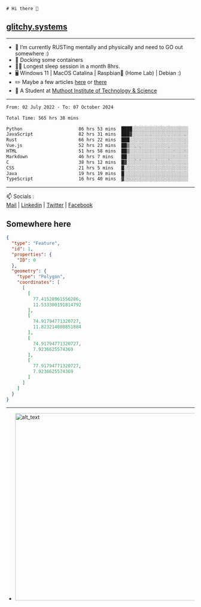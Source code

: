 ```
# Hi there 👋
```
## [glitchy.systems](https://glitchy.systems)
---

- 🌱 I’m currently RUSTing mentally and physically and need to GO out somewhere :)
- 🐋 Docking some containers
- 😶‍🌫️ Longest sleep session in a month 8hrs.
- 🖥️ Windows 11 | MacOS Catalina | Raspbian🥧 (Home Lab) | Debian :)
- ✏️ Maybe a few articles [here](https://medium.com/@advaithnarayanan8) or [there](https://medium.com/@advaithnarayanan8)
- 📑 A Student at [Muthoot Institute of Technology & Science](https://mgmits.ac.in/)



---

<!--START_SECTION:waka-->

```txt
From: 02 July 2022 - To: 07 October 2024

Total Time: 565 hrs 38 mins

Python                     86 hrs 53 mins  ████░░░░░░░░░░░░░░░░░░░░░   15.36 %
JavaScript                 82 hrs 31 mins  ███▓░░░░░░░░░░░░░░░░░░░░░   14.59 %
Rust                       66 hrs 22 mins  ███░░░░░░░░░░░░░░░░░░░░░░   11.73 %
Vue.js                     52 hrs 23 mins  ██▒░░░░░░░░░░░░░░░░░░░░░░   09.26 %
HTML                       51 hrs 58 mins  ██▒░░░░░░░░░░░░░░░░░░░░░░   09.19 %
Markdown                   46 hrs 7 mins   ██░░░░░░░░░░░░░░░░░░░░░░░   08.15 %
C                          38 hrs 12 mins  █▓░░░░░░░░░░░░░░░░░░░░░░░   06.75 %
CSS                        21 hrs 5 mins   █░░░░░░░░░░░░░░░░░░░░░░░░   03.73 %
Java                       19 hrs 19 mins  █░░░░░░░░░░░░░░░░░░░░░░░░   03.42 %
TypeScript                 16 hrs 40 mins  ▓░░░░░░░░░░░░░░░░░░░░░░░░   02.95 %
```

<!--END_SECTION:waka-->

---

📫 Socials :<br>
[Mail](mailto:advaith@glitchy.systems) | [Linkedin](https://www.linkedin.com/in/advaith-narayanan-a72152214/) | [Twitter](https://twitter.com/advaithnarayan) | [Facebook](https://screenmessage.com/qinq)

## Somewhere here

```geojson
{
  "type": "Feature",
  "id": 1,
  "properties": {
    "ID": 0
  },
  "geometry": {
    "type": "Polygon",
    "coordinates": [
      [
        [
          77.41528961556286,
          11.533300191814792
        ],
        [
          74.91794771320727,
          11.823214080851884
        ],
        [
          74.91794771320727,
          7.9236625574369
        ],
        [
          77.91794771320727,
          7.9236625574369
        ]
      ]
    ]
  }
}
```


--- 
- [<img alt="alt_text" width="500px" src="https://valid.x86.fr/cache/banner/xv24bv-6.png" />](https://valid.x86.fr/xv24bv)


